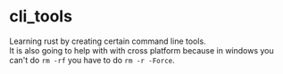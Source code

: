 # cli_tools
Learning rust by creating certain command line tools.
<br>
It is also going to help with with cross platform because in windows you can't do `rm -rf` you have to do `rm -r -Force`.
